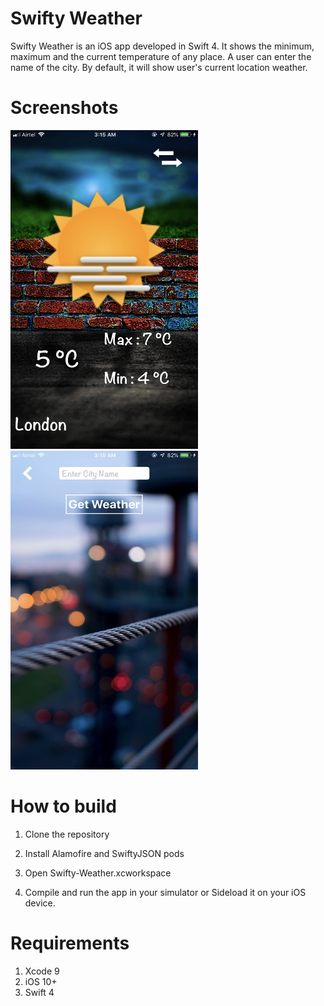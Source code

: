 # Swifty Weather
Swifty Weather is an iOS app developed in Swift 4. It shows the minimum, maximum and the current temperature of any place. A user can enter the name of the city. By default, it will show user's current location weather.

# Screenshots
<img src="/Swifty-Weather/Screenshots/ss1.jpg" width="300" height="510">
<img src="/Swifty-Weather/Screenshots/ss2.jpg" width="300" height="510">

# How to build

1) Clone the repository

2) Install Alamofire and SwiftyJSON pods

3) Open Swifty-Weather.xcworkspace

4) Compile and run the app in your simulator or Sideload it on your iOS device.

# Requirements
1) Xcode 9
2) iOS 10+
3) Swift 4
